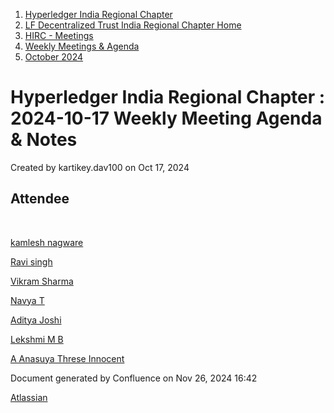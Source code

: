 1. [Hyperledger India Regional Chapter](index.html)
2. [LF Decentralized Trust India Regional Chapter Home](LF-Decentralized-Trust-India-Regional-Chapter-Home_19169282.html)
3. [HIRC - Meetings](HIRC---Meetings_19169350.html)
4. [Weekly Meetings &amp; Agenda](19169352.html)
5. [October 2024](October-2024_25166183.html)

# Hyperledger India Regional Chapter : 2024-10-17 Weekly Meeting Agenda &amp; Notes

Created by kartikey.dav100 on Oct 17, 2024

## Attendee

 

[kamlesh nagware](https://lf-hyperledger.atlassian.net/wiki/people/557058:8e1fc425-f938-4b39-ad13-9cd8b0ddde52?ref=confluence)

[Ravi singh](https://lf-hyperledger.atlassian.net/wiki/people/6207b125f5d29a0068fd3a32?ref=confluence)

[Vikram Sharma](https://lf-hyperledger.atlassian.net/wiki/people/712020:af0c3f29-e190-4dc2-9098-9266b1dc0dab?ref=confluence)

[Navya T](https://lf-hyperledger.atlassian.net/wiki/people/712020:85cc3012-75b5-4f83-af4e-56ceb0760e68?ref=confluence)

[Aditya Joshi](https://lf-hyperledger.atlassian.net/wiki/people/5a5129ceb12c7029722bbcac?ref=confluence)

[Lekshmi M B](https://lf-hyperledger.atlassian.net/wiki/people/5eb3e3bfc112750bab91c70f?ref=confluence)

[A Anasuya Threse Innocent](https://lf-hyperledger.atlassian.net/wiki/people/712020:661aa2f0-0e5a-4e8d-b57b-de10204ea99b?ref=confluence)

Document generated by Confluence on Nov 26, 2024 16:42

[Atlassian](http://www.atlassian.com/)
